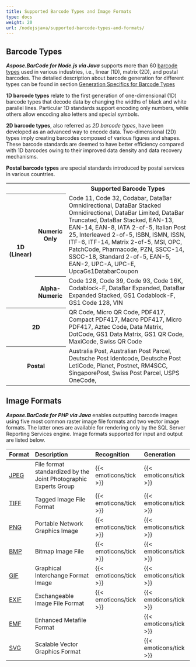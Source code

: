```yaml
---
title: Supported Barcode Types and Image Formats
type: docs
weight: 20
url: /nodejsjava/supported-barcode-types-and-formats/
---
```


## **Barcode Types**
***Aspose.BarCode for Node.js via Java*** supports more than 60 [barcode types](/barcode/info-cards/) used in various industries, i.e., linear (1D), matrix (2D), and postal barcodes. The detailed description about barcode generation for different types can be found in section [Generation Specifics for Barcode Types](/barcode/java/symbology/)
    
**1D barcode types** relate to the first generation of one-dimensional (1D) barcode types that decode data by changing the widths of black and white parallel lines. Particular 1D standards support encoding only numbers, while others allow encoding also letters and special symbols.  

**2D barcode types**, also referred as *2D barcode types*, have been developed as an advanced way to encode data. Two-dimensional (2D) types imply creating barcodes composed of various figures and shapes. These barcode standards are deemed to have better efficiency compared with 1D barcodes owing to their improved data density and data recovery mechanisms.  
  
**Postal barcode types** are special standards introduced by postal services in various countries.
  
<table> 
<tr> <th></th><th></th> 
<th>Supported Barcode Types</th> 
</tr> 
<tr> <th rowspan="2">1D (Linear)</th> 
<th>Numeric Only</th> 
<td>Code 11, Code 32, Codabar, DataBar Omnidirectional, DataBar Stacked Omnidirectional, DataBar Limited, DataBar Truncated, DataBar Stacked, EAN-13, EAN-14, EAN-8,
IATA 2-of-5, Italian Post 25, Interleaved 2-of-5, ISBN, ISMN, ISSN, ITF-6, ITF-14, Matrix 2-of-5, MSI, OPC, PatchCode, Pharmacode, PZN, SSCC-14, SSCC-18, 
Standard 2-of-5, EAN-5, EAN-2, UPC-A, UPC-E, UpcaGs1DatabarCoupon
</td> 
</tr> 
<tr> <th>Alpha-Numeric</th> 
<td>Code 128, Code 39, Code 93, Code 16K, Codablock-F, DataBar Expanded, DataBar Expanded Stacked, GS1 Codablock-F, GS1 Code 128, VIN</td> 
 </tr> 
<tr> <th colspan ="2" >2D</th> 
<td>QR Code, Micro QR Code, PDF417, Compact PDF417, Macro PDF417, Micro PDF417, Aztec Code, Data Matrix, DotCode, GS1 Data Matrix, GS1 QR Code, MaxiCode, Swiss QR Code</td> 
 </tr> 
 <tr> <th colspan ="2">Postal</th> 
<td>Australia Post, Australian Post Parcel, Deutsche Post Identcode, Deutsche Post LetiCode, Planet, Postnet, RM4SCC, SingaporePost, Swiss Post Parcel, USPS OneCode, </td> 
 </tr> 
</tr> 
</table>
  
## **Image Formats**
***Aspose.BarCode for PHP via Java*** enables outputting barcode images using five most common raster image file formats and two vector image formats. The latter ones are available for rendering only by the SQL Server Reporting Services engine. Image formats supported for input and output are listed below.
  
|**Format**|**Description**|**Recognition**|**Generation**|
| :- | :- | :- | :- |
|[JPEG](https://docs.fileformat.com/Image/JPEG/)|File format standardized by the Joint Photographic Experts Group|{{< emoticons/tick >}}|{{< emoticons/tick >}}|
|[TIFF](https://docs.fileformat.com/Image/TIFF/)|Tagged Image File Format|{{< emoticons/tick >}}|{{< emoticons/tick >}} |
|[PNG](https://docs.fileformat.com/Image/PNG/)|Portable Network Graphics Image|{{< emoticons/tick >}}|{{< emoticons/tick >}}|
|[BMP](https://docs.fileformat.com/Image/BMP/)|Bitmap Image File|{{< emoticons/tick >}}|{{< emoticons/tick >}}|
|[GIF](https://docs.fileformat.com/Image/GIF/)|Graphical Interchange Format Image|{{< emoticons/tick >}}|{{< emoticons/tick >}}|
|[EXIF](https://docs.fileformat.com/image/exif/)|Exchangeable Image File Format|{{< emoticons/tick >}}|{{< emoticons/tick >}}|
|[EMF](https://docs.fileformat.com/Image/EMF/)|Enhanced Metafile Format| |{{< emoticons/tick >}}|
|[SVG](https://docs.fileformat.com/page-description-language/SVG/)|Scalable Vector Graphics Format| |{{< emoticons/tick >}} |
  